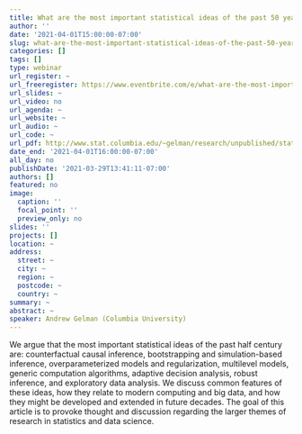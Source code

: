 ```yaml
---
title: What are the most important statistical ideas of the past 50 years?
author: ''
date: '2021-04-01T15:00:00-07:00'
slug: what-are-the-most-important-statistical-ideas-of-the-past-50-years
categories: []
tags: []
type: webinar
url_register: ~
url_freeregister: https://www.eventbrite.com/e/what-are-the-most-important-statistical-ideas-of-the-past-50-years-tickets-143001737045
url_slides: ~
url_video: no
url_agenda: ~
url_website: ~
url_audio: ~
url_code: ~
url_pdf: http://www.stat.columbia.edu/~gelman/research/unpublished/stat50.pdf
date_end: '2021-04-01T16:00:00-07:00'
all_day: no
publishDate: '2021-03-29T13:41:11-07:00'
authors: []
featured: no
image:
  caption: ''
  focal_point: ''
  preview_only: no
slides: ''
projects: []
location: ~
address:
  street: ~
  city: ~
  region: ~
  postcode: ~
  country: ~
summary: ~
abstract: ~
speaker: Andrew Gelman (Columbia University)
---
```

<!--more-->
We argue that the most important statistical ideas of the past half century are: counterfactual causal inference, bootstrapping and simulation-based inference, overparameterized models and regularization, multilevel models, generic computation algorithms, adaptive decision analysis, robust inference, and exploratory data analysis. We discuss common features of these ideas, how they relate to modern computing and big data, and how they might be developed and extended in future decades. The goal of this article is to provoke thought and discussion regarding the larger themes of research in statistics and data science.